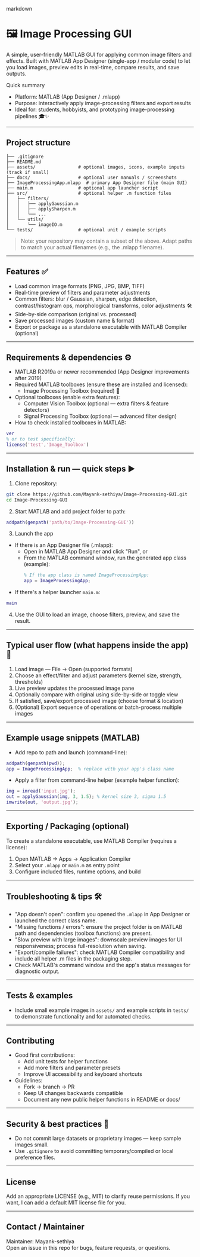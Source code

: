 markdown
# 🖼️ Image Processing GUI

A simple, user-friendly MATLAB GUI for applying common image filters and effects. Built with MATLAB App Designer (single-app / modular code) to let you load images, preview edits in real-time, compare results, and save outputs.

Quick summary
- Platform: MATLAB (App Designer / .mlapp)  
- Purpose: interactively apply image-processing filters and export results  
- Ideal for: students, hobbyists, and prototyping image-processing pipelines 🎓✨

---

## Project structure
```
├── .gitignore
├── README.md
├── assets/                # optional images, icons, example inputs (track if small)
├── docs/                  # optional user manuals / screenshots
├── ImageProcessingApp.mlapp  # primary App Designer file (main GUI)
├── main.m                 # optional app launcher script
├── src/                   # optional helper .m function files
│   ├── filters/
│   │   ├── applyGaussian.m
│   │   ├── applySharpen.m
│   │   └── ...
│   └── utils/
│       └── imageIO.m
└── tests/                 # optional unit / example scripts
```

> Note: your repository may contain a subset of the above. Adapt paths to match your actual filenames (e.g., the .mlapp filename).

---

## Features ✅
- Load common image formats (PNG, JPG, BMP, TIFF)  
- Real-time preview of filters and parameter adjustments  
- Common filters: blur / Gaussian, sharpen, edge detection, contrast/histogram ops, morphological transforms, color adjustments 🛠️  
- Side-by-side comparison (original vs. processed)  
- Save processed images (custom name & format)  
- Export or package as a standalone executable with MATLAB Compiler (optional)

---

## Requirements & dependencies ⚙️
- MATLAB R2019a or newer recommended (App Designer improvements after 2019)  
- Required MATLAB toolboxes (ensure these are installed and licensed):
  - Image Processing Toolbox (required) 🧩
- Optional toolboxes (enable extra features):
  - Computer Vision Toolbox (optional — extra filters & feature detectors)
  - Signal Processing Toolbox (optional — advanced filter design)
- How to check installed toolboxes in MATLAB:
```matlab
ver
% or to test specifically:
license('test','Image_Toolbox')
```

---

## Installation & run — quick steps ▶️

1. Clone repository:
```bash
git clone https://github.com/Mayank-sethiya/Image-Processing-GUI.git
cd Image-Processing-GUI
```

2. Start MATLAB and add project folder to path:
```matlab
addpath(genpath('path/to/Image-Processing-GUI'))
```

3. Launch the app
- If there is an App Designer file (.mlapp):
  - Open in MATLAB App Designer and click "Run", or
  - From the MATLAB command window, run the generated app class (example):
    ```matlab
    % If the app class is named ImageProcessingApp:
    app = ImageProcessingApp; 
    ```
- If there's a helper launcher `main.m`:
```matlab
main
```

4. Use the GUI to load an image, choose filters, preview, and save the result.

---

## Typical user flow (what happens inside the app) 🔁

1. Load image — File → Open (supported formats)  
2. Choose an effect/filter and adjust parameters (kernel size, strength, thresholds)  
3. Live preview updates the processed image pane  
4. Optionally compare with original using side-by-side or toggle view  
5. If satisfied, save/export processed image (choose format & location)  
6. (Optional) Export sequence of operations or batch-process multiple images

---

## Example usage snippets (MATLAB)
- Add repo to path and launch (command-line):
```matlab
addpath(genpath(pwd));
app = ImageProcessingApp;  % replace with your app's class name
```

- Apply a filter from command-line helper (example helper function):
```matlab
img = imread('input.jpg');
out = applyGaussian(img, 3, 1.5); % kernel size 3, sigma 1.5
imwrite(out, 'output.jpg');
```

---

## Exporting / Packaging (optional)
To create a standalone executable, use MATLAB Compiler (requires a license):
1. Open MATLAB → Apps → Application Compiler
2. Select your `.mlapp` or `main.m` as entry point
3. Configure included files, runtime options, and build

---

## Troubleshooting & tips 🛠️
- "App doesn't open": confirm you opened the `.mlapp` in App Designer or launched the correct class name.  
- "Missing functions / errors": ensure the project folder is on MATLAB path and dependencies (toolbox functions) are present.  
- "Slow preview with large images": downscale preview images for UI responsiveness; process full-resolution when saving.  
- "Export/compile failures": check MATLAB Compiler compatibility and include all helper .m files in the packaging step.
- Check MATLAB's command window and the app's status messages for diagnostic output.

---

## Tests & examples
- Include small example images in `assets/` and example scripts in `tests/` to demonstrate functionality and for automated checks.

---

## Contributing
- Good first contributions:
  - Add unit tests for helper functions
  - Add more filters and parameter presets
  - Improve UI accessibility and keyboard shortcuts
- Guidelines:
  - Fork → branch → PR
  - Keep UI changes backwards compatible
  - Document any new public helper functions in README or docs/

---

## Security & best practices 🔐
- Do not commit large datasets or proprietary images — keep sample images small.  
- Use `.gitignore` to avoid committing temporary/compiled or local preference files.

---

## License
Add an appropriate LICENSE (e.g., MIT) to clarify reuse permissions. If you want, I can add a default MIT license file for you.

---

## Contact / Maintainer
Maintainer: Mayank-sethiya  
Open an issue in this repo for bugs, feature requests, or questions.

```
